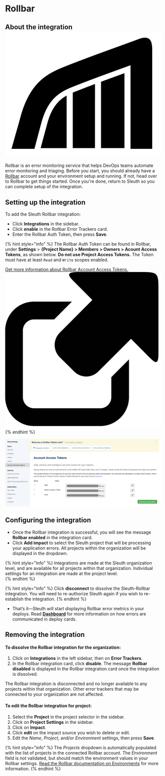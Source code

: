 # Rollbar

## About the integration ![](../../../.gitbook/assets/rollbar-mark-black.png) 

Rollbar is an error monitoring service that helps DevOps teams automate error monitoring and triaging. Before you start, you should already have a [Rollbar](https://rollbar.com/signup/) account and your environment setup and running. If not, head over to Rollbar to get things started. Once you're done, return to Sleuth so you can complete setup of the integration. 

## Setting up the integration

To add the Sleuth Rollbar integration:

* Click **Integrations** in the sidebar.
* Click **enable** in the Rollbar Error Trackers card.
* Enter the Rollbar Auth Token, then press **Save**. 

{% hint style="info" %}
The Rollbar Auth Token can be found in Rollbar, under **Settings** &gt; **{Project Name} &gt; Members &gt; Owners &gt; Acount Access Tokens**, as shown below. **Do not use Project Access Tokens.** The Token must have at least `Read` and `Write` scopes enabled.   
  
[Get more information about Rollbar Account Access Tokens.](https://explorer.docs.rollbar.com/#section/Authentication/Account-Access-Tokens) ![](../../../.gitbook/assets/icon-link-27.png) 
{% endhint %}

![Rollbar Account Access Tokens screen](../../../.gitbook/assets/rollbar-account-access-token-generate.png)

## Configuring the integration

* Once the Rollbar integration is successful, you will see the message **Rollbar enabled** in the integration card. 
* Click **Add impact** to select the Sleuth project that will be processing your application errors. All projects within the organization will be displayed in the dropdown. 

{% hint style="info" %}
Integrations are made at the Sleuth organization level, and are available for all projects within that organization. Individual settings for an integration are made at the project level.  
{% endhint %}

{% hint style="info" %}
Click **disconnect** to dissolve the Sleuth-Rollbar integration. You will need to re-authorize Sleuth again if you wish to re-establish the integration.
{% endhint %}

* That’s it—Sleuth will start displaying Rollbar error metrics in your deploys. Read [**Dashboard**](../../../dashboard/) for more information on how errors are commun~~i~~cated in deploy cards. 

## Removing the integration

#### To dissolve the Rollbar integration for the organization: 

1. Click on **Integrations** in the left sidebar, then on **Error Trackers**. 
2. In the Rollbar integration card, click **disable**. The message **Rollbar disabled** is displayed in the Rollbar integration card once the integration is dissolved.

The Rollbar integration is disconnected and no longer available to any projects within that organization.  Other error trackers that may be connected to your organization are not affected. 

#### To edit the Rollbar integration for project: 

1. Select the **Project** in the project selector in the sidebar. 
2. Click on **Project Settings** in the sidebar. 
3. Click on **Impact**.
4. Click **edit** on the impact source you wish to delete or edit.  
5. Edit the _Name_, _Project_, and/or _Environment_ settings, then press **Save**. 

{% hint style="info" %}
The _Projects_ dropdown is automatically populated with the list of projects in the connected Rollbar account. The _Environment_ field is not validated, but should match the environment values in your Rollbar settings. [Read the Rollbar documentation on Environments](https://docs.rollbar.com/docs/environments) for more information. 
{% endhint %}

